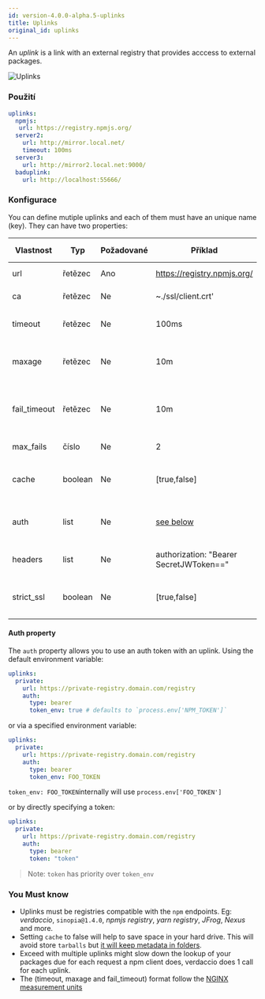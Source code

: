 ```yaml
---
id: version-4.0.0-alpha.5-uplinks
title: Uplinks
original_id: uplinks
---
```


An *uplink* is a link with an external registry that provides acccess to external packages.

![Uplinks](https://user-images.githubusercontent.com/558752/52976233-fb0e3980-33c8-11e9-8eea-5415e6018144.png)

### Použití

```yaml
uplinks:
  npmjs:
   url: https://registry.npmjs.org/
  server2:
    url: http://mirror.local.net/
    timeout: 100ms
  server3:
    url: http://mirror2.local.net:9000/
  baduplink:
    url: http://localhost:55666/
```

### Konfigurace

You can define mutiple uplinks and each of them must have an unique name (key). They can have two properties:

| Vlastnost    | Typ     | Požadované | Příklad                                 | Podpora | Popis                                                                                                                      | Výchozí hodnota |
| ------------ | ------- | ---------- | --------------------------------------- | ------- | -------------------------------------------------------------------------------------------------------------------------- | --------------- |
| url          | řetězec | Ano        | https://registry.npmjs.org/             | všechny | The registry url                                                                                                           | npmjs           |
| ca           | řetězec | Ne         | ~./ssl/client.crt'                      | všechny | SSL path certificate                                                                                                       | No default      |
| timeout      | řetězec | Ne         | 100ms                                   | všechny | set new timeout for the request                                                                                            | 30s             |
| maxage       | řetězec | Ne         | 10m                                     | všechny | the time threshold to the cache is valid                                                                                   | 2m              |
| fail_timeout | řetězec | Ne         | 10m                                     | všechny | defines max time when a request becomes a failure                                                                          | 5m              |
| max_fails    | číslo   | Ne         | 2                                       | všechny | limit maximun failure request                                                                                              | 2               |
| cache        | boolean | Ne         | [true,false]                            | >= 2.1  | cache all remote tarballs in storage                                                                                       | true            |
| auth         | list    | Ne         | [see below](uplinks.md#auth-property)   | >= 2.5  | assigns the header 'Authorization' [more info](http://blog.npmjs.org/post/118393368555/deploying-with-npm-private-modules) | disabled        |
| headers      | list    | Ne         | authorization: "Bearer SecretJWToken==" | všechny | list of custom headers for the uplink                                                                                      | disabled        |
| strict_ssl   | boolean | Ne         | [true,false]                            | >= 3.0  | If true, requires SSL certificates be valid.                                                                               | true            |

#### Auth property

The `auth` property allows you to use an auth token with an uplink. Using the default environment variable:

```yaml
uplinks:
  private:
    url: https://private-registry.domain.com/registry
    auth:
      type: bearer
      token_env: true # defaults to `process.env['NPM_TOKEN']`
```

or via a specified environment variable:

```yaml
uplinks:
  private:
    url: https://private-registry.domain.com/registry
    auth:
      type: bearer
      token_env: FOO_TOKEN
```

`token_env: FOO_TOKEN`internally will use `process.env['FOO_TOKEN']`

or by directly specifying a token:

```yaml
uplinks:
  private:
    url: https://private-registry.domain.com/registry
    auth:
      type: bearer
      token: "token"
```

> Note: `token` has priority over `token_env`

### You Must know

* Uplinks must be registries compatible with the `npm` endpoints. Eg: *verdaccio*, `sinopia@1.4.0`, *npmjs registry*, *yarn registry*, *JFrog*, *Nexus* and more.
* Setting `cache` to false will help to save space in your hard drive. This will avoid store `tarballs` but [it will keep metadata in folders](https://github.com/verdaccio/verdaccio/issues/391).
* Exceed with multiple uplinks might slow down the lookup of your packages due for each request a npm client does, verdaccio does 1 call for each uplink.
* The (timeout, maxage and fail_timeout) format follow the [NGINX measurement units](http://nginx.org/en/docs/syntax.html)